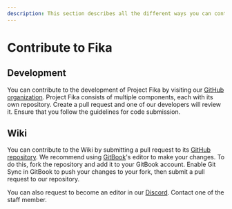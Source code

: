 ```yaml
---
description: This section describes all the different ways you can contribute to Fika.
---
```


# Contribute to Fika

## Development

You can contribute to the development of Project Fika by visiting our [GitHub organization](https://github.com/project-fika). Project Fika consists of multiple components, each with its own repository. Create a pull request and one of our developers will review it. Ensure that you follow the guidelines for code submission.

## Wiki

You can contribute to the Wiki by submitting a pull request to its [GitHub repository](https://github.com/project-fika/gitbook-wiki). We recommend using [GitBook](https://www.gitbook.com/)'s editor to make your changes. To do this, fork the repository and add it to your GitBook account. Enable Git Sync in GitBook to push your changes to your fork, then submit a pull request to our repository.

You can also request to become an editor in our [Discord](https://discord.gg/project-fika). Contact one of the staff member.

